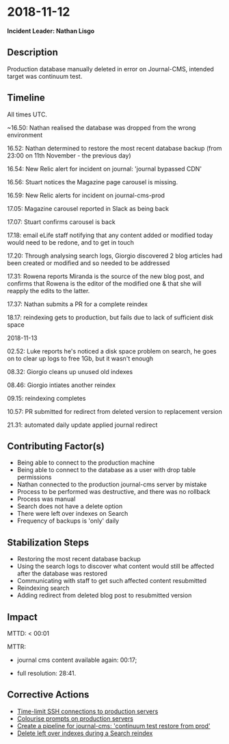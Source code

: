 # 2018-11-12

**Incident Leader: Nathan Lisgo**

## Description
Production database manually deleted in error on Journal-CMS, intended target was continuum test.

## Timeline
All times UTC.

~16.50: Nathan realised the database was dropped from the wrong environment

16.52: Nathan determined to restore the most recent database backup (from 23:00 on 11th November - the previous day)

16.54: New Relic alert for incident on journal: 'journal bypassed CDN'

16.56: Stuart notices the Magazine page carousel is missing.

16.59: New Relic alerts for incident on journal-cms-prod

17.05: Magazine carousel reported in Slack as being back

17.07: Stuart confirms carousel is back

17.18: email eLife staff notifying that any content added or modified today would need to be redone, and to get in touch

17.20: Through analysing search logs, Giorgio discovered 2 blog articles had been created or modified and so needed to be addressed

17.31: Rowena reports Miranda is the source of the new blog post, and confirms that Rowena is the editor of the modified one & that she will reapply the edits to the latter.

17.37: Nathan submits a PR for a complete reindex

18.17: reindexing gets to production, but fails due to lack of sufficient disk space


2018-11-13

02.52: Luke reports he's noticed a disk space problem on search, he goes on to clear up logs to free 1Gb, but it wasn't enough

08.32: Giorgio cleans up unused old indexes

08.46: Giorgio intiates another reindex

09.15: reindexing completes

10.57: PR submitted for redirect from deleted version to replacement version

21.31: automated daily update applied journal redirect


## Contributing Factor(s)

- Being able to connect to the production machine
- Being able to connect to the database as a user with drop table permissions
- Nathan connected to the production journal-cms server by mistake
- Process to be performed was destructive, and there was no rollback
- Process was manual
- Search does not have a delete option
- There were left over indexes on Search
- Frequency of backups is 'only' daily

## Stabilization Steps

- Restoring the most recent database backup
- Using the search logs to discover what content would still be affected after the database was restored
- Communicating with staff to get such affected content resubmitted
- Reindexing search
- Adding redirect from deleted blog post to resubmitted version

## Impact

MTTD: < 00:01

MTTR:

- journal cms content available again: 00:17;

- full resolution: 28:41.

## Corrective Actions

- [Time-limit SSH connections to production servers](https://github.com/elifesciences/issues/issues/4605)
- [Colourise prompts on production servers](https://github.com/elifesciences/issues/issues/4606)
- [Create a pipeline for journal-cms: 'continuum test restore from prod'](https://github.com/elifesciences/issues/issues/4607)
- [Delete left over indexes during a Search reindex](https://github.com/elifesciences/issues/issues/4608)
